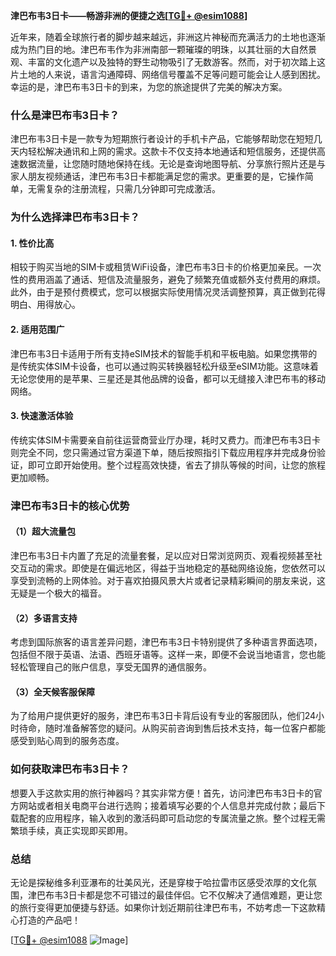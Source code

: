 **津巴布韦3日卡——畅游非洲的便捷之选[[TG💪+ @esim1088](https://t.me/s/esim1088)]**

近年来，随着全球旅行者的脚步越来越远，非洲这片神秘而充满活力的土地也逐渐成为热门目的地。津巴布韦作为非洲南部一颗璀璨的明珠，以其壮丽的大自然景观、丰富的文化遗产以及独特的野生动物吸引了无数游客。然而，对于初次踏上这片土地的人来说，语言沟通障碍、网络信号覆盖不足等问题可能会让人感到困扰。幸运的是，津巴布韦3日卡的到来，为您的旅途提供了完美的解决方案。

### 什么是津巴布韦3日卡？

津巴布韦3日卡是一款专为短期旅行者设计的手机卡产品，它能够帮助您在短短几天内轻松解决通讯和上网的需求。这款卡不仅支持本地通话和短信服务，还提供高速数据流量，让您随时随地保持在线。无论是查询地图导航、分享旅行照片还是与家人朋友视频通话，津巴布韦3日卡都能满足您的需求。更重要的是，它操作简单，无需复杂的注册流程，只需几分钟即可完成激活。

### 为什么选择津巴布韦3日卡？

#### 1. **性价比高**
相较于购买当地的SIM卡或租赁WiFi设备，津巴布韦3日卡的价格更加亲民。一次性的费用涵盖了通话、短信及流量服务，避免了频繁充值或额外支付费用的麻烦。此外，由于是预付费模式，您可以根据实际使用情况灵活调整预算，真正做到花得明白、用得放心。

#### 2. **适用范围广**
津巴布韦3日卡适用于所有支持eSIM技术的智能手机和平板电脑。如果您携带的是传统实体SIM卡设备，也可以通过购买转换器轻松升级至eSIM功能。这意味着无论您使用的是苹果、三星还是其他品牌的设备，都可以无缝接入津巴布韦的移动网络。

#### 3. **快速激活体验**
传统实体SIM卡需要亲自前往运营商营业厅办理，耗时又费力。而津巴布韦3日卡则完全不同，您只需通过官方渠道下单，随后按照指引下载应用程序并完成身份验证，即可立即开始使用。整个过程高效快捷，省去了排队等候的时间，让您的旅程更加顺畅。

### 津巴布韦3日卡的核心优势

#### （1）超大流量包
津巴布韦3日卡内置了充足的流量套餐，足以应对日常浏览网页、观看视频甚至社交互动的需求。即使是在偏远地区，得益于当地稳定的基础网络设施，您依然可以享受到流畅的上网体验。对于喜欢拍摄风景大片或者记录精彩瞬间的朋友来说，这无疑是一个极大的福音。

#### （2）多语言支持
考虑到国际旅客的语言差异问题，津巴布韦3日卡特别提供了多种语言界面选项，包括但不限于英语、法语、西班牙语等。这样一来，即便不会说当地语言，您也能轻松管理自己的账户信息，享受无国界的通信服务。

#### （3）全天候客服保障
为了给用户提供更好的服务，津巴布韦3日卡背后设有专业的客服团队，他们24小时待命，随时准备解答您的疑问。从购买前咨询到售后技术支持，每一位客户都能感受到贴心周到的服务态度。

### 如何获取津巴布韦3日卡？

想要入手这款实用的旅行神器吗？其实非常方便！首先，访问津巴布韦3日卡的官方网站或者相关电商平台进行选购；接着填写必要的个人信息并完成付款；最后下载配套的应用程序，输入收到的激活码即可启动您的专属流量之旅。整个过程无需繁琐手续，真正实现即买即用。

### 总结

无论是探秘维多利亚瀑布的壮美风光，还是穿梭于哈拉雷市区感受浓厚的文化氛围，津巴布韦3日卡都是您不可错过的最佳伴侣。它不仅解决了通信难题，更让您的旅行变得更加便捷与舒适。如果你计划近期前往津巴布韦，不妨考虑一下这款精心打造的产品吧！

[[TG💪+ @esim1088](https://t.me/s/esim1088) ![Image](https://i.postimg.cc/4NQfJmqS/Snipaste-2025-05-13-00-14-12.png)]